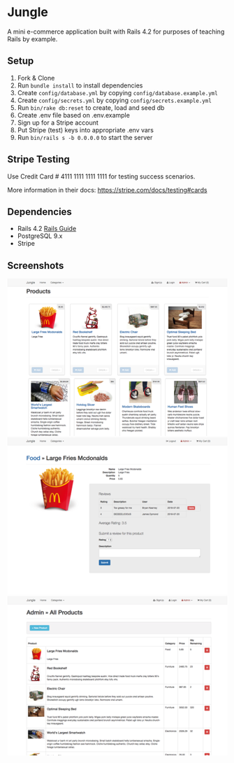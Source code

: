 # Jungle

A mini e-commerce application built with Rails 4.2 for purposes of teaching Rails by example.

## Setup

1.  Fork & Clone
2.  Run `bundle install` to install dependencies
3.  Create `config/database.yml` by copying `config/database.example.yml`
4.  Create `config/secrets.yml` by copying `config/secrets.example.yml`
5.  Run `bin/rake db:reset` to create, load and seed db
6.  Create .env file based on .env.example
7.  Sign up for a Stripe account
8.  Put Stripe (test) keys into appropriate .env vars
9.  Run `bin/rails s -b 0.0.0.0` to start the server

## Stripe Testing

Use Credit Card # 4111 1111 1111 1111 for testing success scenarios.

More information in their docs: <https://stripe.com/docs/testing#cards>

## Dependencies

-   Rails 4.2 [Rails Guide](http://guides.rubyonrails.org/v4.2/)
-   PostgreSQL 9.x
-   Stripe

## Screenshots

!["Screenshot of Main Product Page"](https://github.com/teeaaspoon/jungle-rails/blob/master/docs/front_page.png)
!["Screenshot of Product Reviews"](https://github.com/teeaaspoon/jungle-rails/blob/master/docs/product_review_page.png)
!["Screenshot of Admin Panel"](https://github.com/teeaaspoon/jungle-rails/blob/master/docs/admin_page.png)

